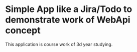 # Simple App like a Jira/Todo to demonstrate work of WebApi concept
This application is course work of 3d year studying.
